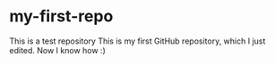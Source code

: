 # my-first-repo
This is a test repository
This is my first GitHub repository, which I just edited.
Now I know how :)
